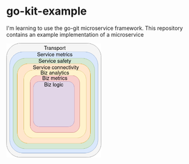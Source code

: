 # go-kit-example
I'm learning to use the go-git microservice framework. This repository contains an example implementation of a microservice

  <img src="./go-kit-layers.png" alt="header" style="height: 300px;"/>
